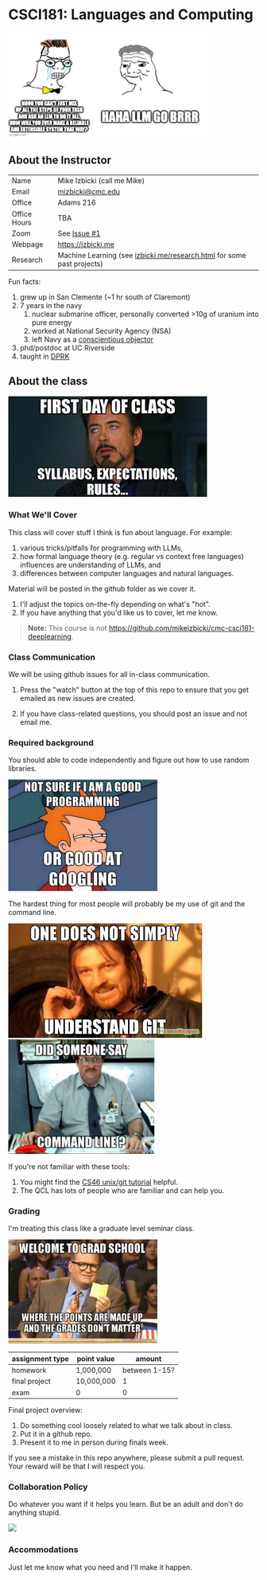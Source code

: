 # CSCI181: Languages and Computing

<img src=img/llm-maximalism_meme.jpg width=400px />

## About the Instructor

|||
|-|-|
| Name          | Mike Izbicki (call me Mike) |
| Email         | mizbicki@cmc.edu |
| Office        | Adams 216 |
| Office Hours  | TBA |
| Zoom          | See [Issue #1](https://github.com/mikeizbicki/cmc-csci181-languages/issues/1) |
| Webpage       | <https://izbicki.me> |
| Research      | Machine Learning (see [izbicki.me/research.html](https://izbicki.me/research.html) for some past projects) |

Fun facts:
1. grew up in San Clemente (~1 hr south of Claremont)
1. 7 years in the navy
    1. nuclear submarine officer, personally converted >10g of uranium into pure energy
    1. worked at National Security Agency (NSA)
    1. left Navy as a [conscientious objector](https://www.nytimes.com/2011/02/23/nyregion/23objector.html)
1. phd/postdoc at UC Riverside
1. taught in [DPRK](https://pust.co)

## About the class

<img src=img/syllabus.png width=400px />

### What We'll Cover

This class will cover stuff I think is fun about language.
For example:
1. various tricks/pitfalls for programming with LLMs,
1. how formal language theory (e.g. regular vs context free languages) influences are understanding of LLMs, and
1. differences between computer languages and natural languages.

Material will be posted in the github folder as we cover it.
1. I'll adjust the topics on-the-fly depending on what's "hot".
1. If you have anything that you'd like us to cover, let me know.

> **Note:**
> This course is not <https://github.com/mikeizbicki/cmc-csci181-deeplearning>.

### Class Communication

We will be using github issues for all in-class communication.
    
1. Press the "watch" button at the top of this repo to ensure that you get emailed as new issues are created.

1. If you have class-related questions, you should post an issue and not email me.

### Required background

You should able to code independently and figure out how to use random libraries.

<img src=img/google2.webp width=300px />
<!--
<img src=img/google.png width=300px />

<img src=img/google.webp width=600px />
-->

The hardest thing for most people will probably be my use of git and the command line.

<img src=img/git1.jpg height=230px /> <img src=img/terminal1.jpg height=230px />

If you're not familiar with these tools:
1. You might find the [CS46 unix/git tutorial](https://github.com/mikeizbicki/cmc-csci046/blob/2023spring/topic_00_unix/git.md) helpful.
1. The QCL has lots of people who are familiar and can help you.

<!--
<img src=img/git2.jpg width=300px />
The command line stuff might also be new to you.
<img src=img/terminal2.jpg width=300px />
-->

<!--
<img src=img/terminal3.jpg width=600px />

Senior programmers have a (well-earned) reputation for being mean to juniors who ask dumb questions.

<img src=img/google2.jpg width=300px />

I promise not to be mean.
Please ask random questions about these tools throughout the semester!!!
-->

### Grading

I'm treating this class like a graduate level seminar class.

<img src=img/welcome-to-grad-5b84be.jpg width=300px />

| assignment type   | point value    | amount                |
| ----------------- | -------------- | --------------------- |
| homework          |  1,000,000     | between 1-15?         |
| final project     | 10,000,000     | 1                     |
| exam              | 0              | 0                     |

Final project overview:
1. Do something cool loosely related to what we talk about in class.
1. Put it in a github repo.
1. Present it to me in person during finals week.

If you see a mistake in this repo anywhere,
please submit a pull request.
Your reward will be that I will respect you.

### Collaboration Policy

Do whatever you want if it helps you learn.
But be an adult and don't do anything stupid.

<img src=img/Collaboration.avif width=300px />

### Accommodations

Just let me know what you need and I'll make it happen.
